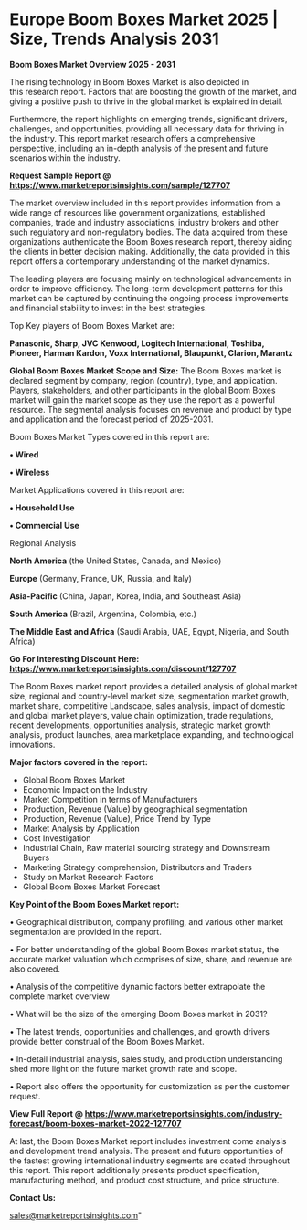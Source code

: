  # Europe Boom Boxes Market 2025 | Size, Trends Analysis 2031

<Strong> Boom Boxes Market Overview 2025 - 2031</strong>

The rising technology in Boom Boxes Market is also depicted in this research report. Factors that are boosting the growth of the market, and giving a positive push to thrive in the global market is explained in detail.

Furthermore, the report highlights on emerging trends, significant drivers, challenges, and opportunities, providing all necessary data for thriving in the industry. This report market research offers a comprehensive perspective, including an in-depth analysis of the present and future scenarios within the industry.

<strong>Request Sample Report @ <a href=https://www.marketreportsinsights.com/sample/127707>https://www.marketreportsinsights.com/sample/127707</a></strong>

The market overview included in this report provides information from a wide range of resources like government organizations, established companies, trade and industry associations, industry brokers and other such regulatory and non-regulatory bodies. The data acquired from these organizations authenticate the Boom Boxes research report, thereby aiding the clients in better decision making. Additionally, the data provided in this report offers a contemporary understanding of the market dynamics.

The leading players are focusing mainly on technological advancements in order to improve efficiency. The long-term development patterns for this market can be captured by continuing the ongoing process improvements and financial stability to invest in the best strategies.

Top Key players of Boom Boxes Market are:

<strong>Panasonic, Sharp, JVC Kenwood, Logitech International, Toshiba, Pioneer, Harman Kardon, Voxx International, Blaupunkt, Clarion, Marantz</strong>

<strong><b>Global Boom Boxes Market Scope and Size:</b></strong>
The Boom Boxes market is declared segment by company, region (country), type, and application. Players, stakeholders, and other participants in the global Boom Boxes market will gain the market scope as they use the report as a powerful resource. The segmental analysis focuses on revenue and product by type and application and the forecast period of 2025-2031.

Boom Boxes Market Types covered in this report are:

<strong>• Wired

• Wireless</strong>

Market Applications covered in this report are:

<strong>• Household Use

• Commercial Use</strong> 

Regional Analysis

<strong>North America</strong> (the United States, Canada, and Mexico)

<strong>Europe</strong> (Germany, France, UK, Russia, and Italy)

<strong>Asia-Pacific</strong> (China, Japan, Korea, India, and Southeast Asia)

<strong>South America</strong> (Brazil, Argentina, Colombia, etc.)

<strong>The Middle East and Africa</strong> (Saudi Arabia, UAE, Egypt, Nigeria, and South Africa)

<strong>Go For Interesting Discount Here: <a href=https://www.marketreportsinsights.com/discount/127707>https://www.marketreportsinsights.com/discount/127707</a></strong>

The Boom Boxes market report provides a detailed analysis of global market size, regional and country-level market size, segmentation market growth, market share, competitive Landscape, sales analysis, impact of domestic and global market players, value chain optimization, trade regulations, recent developments, opportunities analysis, strategic market growth analysis, product launches, area marketplace expanding, and technological innovations.

<strong><b>Major factors covered in the report:</b></strong>
<ul>
  <li>Global Boom Boxes Market </li>
  <li>Economic Impact on the Industry</li>
  <li>Market Competition in terms of Manufacturers</li>
  <li>Production, Revenue (Value) by geographical segmentation</li>
  <li>Production, Revenue (Value), Price Trend by Type</li>
  <li>Market Analysis by Application</li>
  <li>Cost Investigation</li>
  <li>Industrial Chain, Raw material sourcing strategy and Downstream Buyers</li>
  <li>Marketing Strategy comprehension, Distributors and Traders</li>
  <li>Study on Market Research Factors</li>
  <li>Global Boom Boxes Market Forecast</li>
</ul>

<strong><b>Key Point of the Boom Boxes Market report:</b></strong>

• Geographical distribution, company profiling, and various other market segmentation are provided in the report.

• For better understanding of the global Boom Boxes market status, the accurate market valuation which comprises of size, share, and revenue are also covered.

• Analysis of the competitive dynamic factors better extrapolate the complete market overview

• What will be the size of the emerging Boom Boxes market in 2031?

• The latest trends, opportunities and challenges, and growth drivers provide better construal of the Boom Boxes Market.

• In-detail industrial analysis, sales study, and production understanding shed more light on the future market growth rate and scope.

• Report also offers the opportunity for customization as per the customer request.

<strong><b>View Full Report @ <a href=https://www.marketreportsinsights.com/industry-forecast/boom-boxes-market-2022-127707>https://www.marketreportsinsights.com/industry-forecast/boom-boxes-market-2022-127707</a></b></strong>


At last, the Boom Boxes Market report includes investment come analysis and development trend analysis. The present and future opportunities of the fastest growing international industry segments are coated throughout this report. This report additionally presents product specification, manufacturing method, and product cost structure, and price structure.

<strong>Contact Us:</strong>

sales@marketreportsinsights.com"
